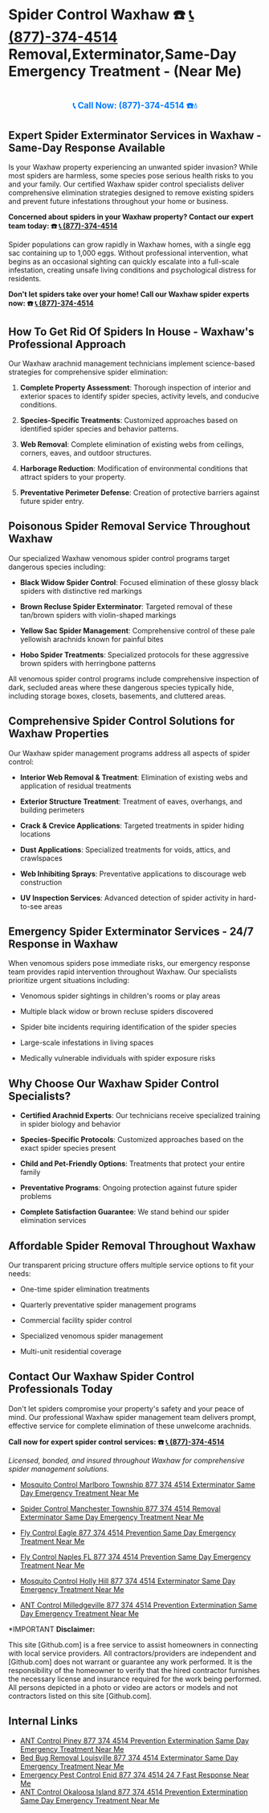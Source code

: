 # Spider Control Waxhaw ☎️ [📞 (877)-374-4514](https://pest-control-4514.netlify.app) Removal,Exterminator,Same-Day Emergency Treatment - (Near Me)
# 

<p align="center" style="font-size: 1.2em; font-weight: bold; margin: 20px 0;">
  <a href="https://pest-control-4514.netlify.app" target="_blank" style="color: #007BFF; text-decoration: none;">📞 Call Now: (877)-374-4514 ☎️💧</a>
</p>

## Expert Spider Exterminator Services in Waxhaw - Same-Day Response Available

Is your Waxhaw property experiencing an unwanted spider invasion? While most spiders are harmless, some species pose serious health risks to you and your family. Our certified Waxhaw spider control specialists deliver comprehensive elimination strategies designed to remove existing spiders and prevent future infestations throughout your home or business.

**Concerned about spiders in your Waxhaw property? Contact our expert team today: ☎️ [📞 (877)-374-4514](https://pest-control-4514.netlify.app)**

Spider populations can grow rapidly in Waxhaw homes, with a single egg sac containing up to 1,000 eggs. Without professional intervention, what begins as an occasional sighting can quickly escalate into a full-scale infestation, creating unsafe living conditions and psychological distress for residents.

**Don't let spiders take over your home! Call our Waxhaw spider experts now: ☎️ [📞 (877)-374-4514](https://pest-control-4514.netlify.app)**

## How To Get Rid Of Spiders In House - Waxhaw's Professional Approach

Our Waxhaw arachnid management technicians implement science-based strategies for comprehensive spider elimination:

1. **Complete Property Assessment**: Thorough inspection of interior and exterior spaces to identify spider species, activity levels, and conducive conditions.

2. **Species-Specific Treatments**: Customized approaches based on identified spider species and behavior patterns.

3. **Web Removal**: Complete elimination of existing webs from ceilings, corners, eaves, and outdoor structures.

4. **Harborage Reduction**: Modification of environmental conditions that attract spiders to your property.

5. **Preventative Perimeter Defense**: Creation of protective barriers against future spider entry.

## Poisonous Spider Removal Service Throughout Waxhaw

Our specialized Waxhaw venomous spider control programs target dangerous species including:

- **Black Widow Spider Control**: Focused elimination of these glossy black spiders with distinctive red markings

- **Brown Recluse Spider Exterminator**: Targeted removal of these tan/brown spiders with violin-shaped markings

- **Yellow Sac Spider Management**: Comprehensive control of these pale yellowish arachnids known for painful bites

- **Hobo Spider Treatments**: Specialized protocols for these aggressive brown spiders with herringbone patterns

All venomous spider control programs include comprehensive inspection of dark, secluded areas where these dangerous species typically hide, including storage boxes, closets, basements, and cluttered areas.

## Comprehensive Spider Control Solutions for Waxhaw Properties

Our Waxhaw spider management programs address all aspects of spider control:

- **Interior Web Removal & Treatment**: Elimination of existing webs and application of residual treatments

- **Exterior Structure Treatment**: Treatment of eaves, overhangs, and building perimeters

- **Crack & Crevice Applications**: Targeted treatments in spider hiding locations

- **Dust Applications**: Specialized treatments for voids, attics, and crawlspaces

- **Web Inhibiting Sprays**: Preventative applications to discourage web construction

- **UV Inspection Services**: Advanced detection of spider activity in hard-to-see areas

## Emergency Spider Exterminator Services - 24/7 Response in Waxhaw

When venomous spiders pose immediate risks, our emergency response team provides rapid intervention throughout Waxhaw. Our specialists prioritize urgent situations including:

- Venomous spider sightings in children's rooms or play areas

- Multiple black widow or brown recluse spiders discovered

- Spider bite incidents requiring identification of the spider species

- Large-scale infestations in living spaces

- Medically vulnerable individuals with spider exposure risks

## Why Choose Our Waxhaw Spider Control Specialists?

- **Certified Arachnid Experts**: Our technicians receive specialized training in spider biology and behavior

- **Species-Specific Protocols**: Customized approaches based on the exact spider species present

- **Child and Pet-Friendly Options**: Treatments that protect your entire family

- **Preventative Programs**: Ongoing protection against future spider problems

- **Complete Satisfaction Guarantee**: We stand behind our spider elimination services

## Affordable Spider Removal Throughout Waxhaw

Our transparent pricing structure offers multiple service options to fit your needs:

- One-time spider elimination treatments

- Quarterly preventative spider management programs

- Commercial facility spider control

- Specialized venomous spider management

- Multi-unit residential coverage

## Contact Our Waxhaw Spider Control Professionals Today

Don't let spiders compromise your property's safety and your peace of mind. Our professional Waxhaw spider management team delivers prompt, effective service for complete elimination of these unwelcome arachnids.

**Call now for expert spider control services: ☎️ [📞 (877)-374-4514](https://pest-control-4514.netlify.app)**

*Licensed, bonded, and insured throughout Waxhaw for comprehensive spider management solutions.*


- [Mosquito Control Marlboro Township 877 374 4514 Exterminator Same Day Emergency Treatment Near Me](https://github.com/allyoucaneatsushiin/pest-control/blob/main/Mosquito-Control-Marlboro-Township-877-374-4514-Exterminator-Same-Day-Emergency-Treatment-Near-Me.md)
- [Spider Control Manchester Township 877 374 4514 Removal Exterminator Same Day Emergency Treatment Near Me](https://github.com/allyoucaneatsushiin/pest-control/blob/main/Spider-Control-Manchester-Township-877-374-4514-Removal-Exterminator-Same-Day-Emergency-Treatment-Near-Me.md)
- [Fly Control Eagle 877 374 4514 Prevention Same Day Emergency Treatment Near Me](https://github.com/allyoucaneatsushiin/pest-control/blob/main/Fly-Control-Eagle-877-374-4514-Prevention-Same-Day-Emergency-Treatment-Near-Me.md)


- [Fly Control Naples FL 877 374 4514 Prevention Same Day Emergency Treatment Near Me](https://github.com/allyoucaneatsushiin/pest-control/blob/main/Fly-Control-Naples-FL-877-374-4514-Prevention-Same-Day-Emergency-Treatment-Near-Me.md)
- [Mosquito Control Holly Hill 877 374 4514 Exterminator Same Day Emergency Treatment Near Me](https://github.com/allyoucaneatsushiin/pest-control/blob/main/Mosquito-Control-Holly-Hill-877-374-4514-Exterminator-Same-Day-Emergency-Treatment-Near-Me.md)
- [ANT Control Milledgeville 877 374 4514 Prevention Extermination Same Day Emergency Treatment Near Me](https://github.com/allyoucaneatsushiin/pest-control/blob/main/ANT-Control-Milledgeville-877-374-4514-Prevention-Extermination-Same-Day-Emergency-Treatment-Near-Me.md)


*IMPORTANT **Disclaimer:**  

This site [Github.com] is a free service to assist homeowners in connecting with local service providers. All contractors/providers are independent and [Github.com] does not warrant or guarantee any work performed. It is the responsibility of the homeowner to verify that the hired contractor furnishes the necessary license and insurance required for the work being performed. All persons depicted in a photo or video are actors or models and not contractors listed on this site [Github.com].


## Internal Links
- [ANT Control Piney 877 374 4514 Prevention Extermination Same Day Emergency Treatment Near Me](https://github.com/allyoucaneatsushiin/pest-control/blob/main/ANT-Control-Piney-877-374-4514-Prevention-Extermination-Same-Day-Emergency-Treatment-Near-Me.md)
- [Bed Bug Removal Louisville 877 374 4514 Exterminator Same Day Emergency Treatment Near Me](https://github.com/allyoucaneatsushiin/pest-control/blob/main/Bed-Bug-Removal-Louisville-877-374-4514-Exterminator-Same-Day-Emergency-Treatment-Near-Me.md)
- [Emergency Pest Control Enid 877 374 4514 24 7 Fast Response Near Me](https://github.com/allyoucaneatsushiin/pest-control/blob/main/Emergency-Pest-Control-Enid-877-374-4514-24-7-Fast-Response-Near-Me.md)
- [ANT Control Okaloosa Island 877 374 4514 Prevention Extermination Same Day Emergency Treatment Near Me](https://github.com/allyoucaneatsushiin/pest-control/blob/main/ANT-Control-Okaloosa-Island-877-374-4514-Prevention-Extermination-Same-Day-Emergency-Treatment-Near-Me.md)

